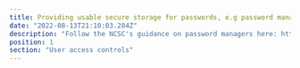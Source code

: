 ```yaml
---
title: Providing usable secure storage for passwords, e.g password manager
date: "2022-08-13T21:10:03.284Z"
description: "Follow the NCSC's guidance on password managers here: https://www.ncsc.gov.uk/collection/passwords/password-manager-buyers-guide. A password manager will allow staff to use one master password to access all their passwords. As a result, passwords can be more complex without staff worrying about forgetting them."
position: 1
section: "User access controls"
---
```


